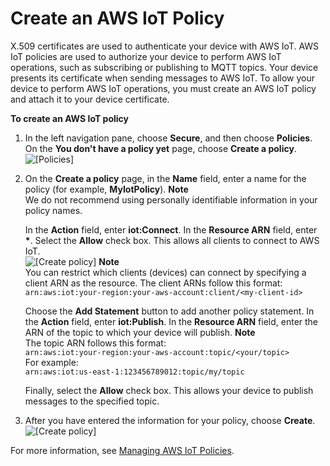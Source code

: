 # Create an AWS IoT Policy<a name="create-iot-policy"></a>

X\.509 certificates are used to authenticate your device with AWS IoT\. AWS IoT policies are used to authorize your device to perform AWS IoT operations, such as subscribing or publishing to MQTT topics\. Your device presents its certificate when sending messages to AWS IoT\. To allow your device to perform AWS IoT operations, you must create an AWS IoT policy and attach it to your device certificate\.

**To create an AWS IoT policy**

1. In the left navigation pane, choose **Secure**, and then choose **Policies**\. On the **You don't have a policy yet** page, choose **Create a policy**\.  
![\[Policies\]](http://docs.aws.amazon.com/iot/latest/developerguide/images/create-first-policy.png)

1. On the **Create a policy** page, in the **Name** field, enter a name for the policy \(for example, **MyIotPolicy**\)\. 
**Note**  
We do not recommend using personally identifiable information in your policy names\.

   In the **Action** field, enter **iot:Connect**\. In the **Resource ARN** field, enter **\***\. Select the **Allow** check box\. This allows all clients to connect to AWS IoT\.  
![\[Create policy\]](http://docs.aws.amazon.com/iot/latest/developerguide/images/gs-create-policy.png)
**Note**  
You can restrict which clients \(devices\) can connect by specifying a client ARN as the resource\. The client ARNs follow this format:  
 `arn:aws:iot:your-region:your-aws-account:client/<my-client-id>`

   Choose the **Add Statement** button to add another policy statement\. In the **Action** field, enter **iot:Publish**\. In the **Resource ARN** field, enter the ARN of the topic to which your device will publish\.
**Note**  
The topic ARN follows this format:  
 `arn:aws:iot:your-region:your-aws-account:topic/<your/topic>`   
For example:  
`arn:aws:iot:us-east-1:123456789012:topic/my/topic`

   Finally, select the **Allow** check box\. This allows your device to publish messages to the specified topic\.

1. After you have entered the information for your policy, choose **Create**\.  
![\[Create policy\]](http://docs.aws.amazon.com/iot/latest/developerguide/images/gs-create-policy.png)

For more information, see [Managing AWS IoT Policies](https://docs.aws.amazon.com/iot/latest/developerguide/authorization.html)\. 